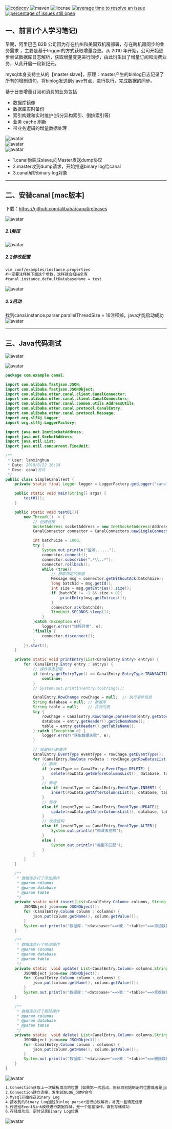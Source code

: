 [![codecov](https://codecov.io/gh/alibaba/canal/branch/master/graph/badge.svg)](https://codecov.io/gh/alibaba/canal)
![maven](https://img.shields.io/maven-central/v/com.alibaba.otter/canal.svg)
![license](https://img.shields.io/github/license/alibaba/canal.svg)
[![average time to resolve an issue](http://isitmaintained.com/badge/resolution/alibaba/canal.svg)](http://isitmaintained.com/project/alibaba/canal "average time to resolve an issue")
[![percentage of issues still open](http://isitmaintained.com/badge/open/alibaba/canal.svg)](http://isitmaintained.com/project/alibaba/canal "percentage of issues still open")

## 一、前言(个人学习笔记)

早期，阿里巴巴 B2B 公司因为存在杭州和美国双机房部署，存在跨机房同步的业务需求 ，主要是基于trigger的方式获取增量变更。从 2010 年开始，公司开始逐步尝试数据库日志解析，获取增量变更进行同步，由此衍生出了增量订阅和消费业务，从此开启一段新纪元。

mysql本身支持主从的【master slave】，原理：master产生的binlog日志记录了所有的增删语句，将binlog发送到slave节点，进行执行，完成数据的同步。

基于日志增量订阅和消费的业务包括
- 数据库镜像
- 数据库实时备份
- 索引构建和实时维护(拆分异构索引、倒排索引等)
- 业务 cache 刷新
- 带业务逻辑的增量数据处理

![avatar](https://raw.githubusercontent.com/chenxingxing6/canal/master/mytest/img1.png)  
![avatar](https://raw.githubusercontent.com/chenxingxing6/canal/master/mytest/img2.png)  
![avatar](https://raw.githubusercontent.com/chenxingxing6/canal/master/mytest/img3.png) 

- 1.canal伪装成slave,向Master发送dump协议
- 2.master收到dump请求，开始推送binary log给canal
- 3.canal解析binary log对象
 
---
## 二、安装canal [mac版本]
下载：https://github.com/alibaba/canal/releases   

![avatar](https://raw.githubusercontent.com/chenxingxing6/canal/master/mytest/img4.png)

##### 2.1解压
![avatar](https://raw.githubusercontent.com/chenxingxing6/canal/master/mytest/img5.png)

##### 2.2修改配置
```html
vim conf/examples/instance.properties
#一定要注释掉下面这个参数，这样就会扫描全库 
#canal.instance.defaultDatabaseName = test
```
![avatar](https://raw.githubusercontent.com/chenxingxing6/canal/master/mytest/img6.png)

##### 2.3启动
找到canal.instance.parser.parallelThreadSize = 16注释掉，java才能启动成功  
![avatar](https://raw.githubusercontent.com/chenxingxing6/canal/master/mytest/img7.png)

---

## 三、Java代码测试
![avatar](https://raw.githubusercontent.com/chenxingxing6/canal/master/mytest/img8.png)

![avatar](https://raw.githubusercontent.com/chenxingxing6/canal/master/mytest/img9.png)

```java
package com.example.canal;

import com.alibaba.fastjson.JSON;
import com.alibaba.fastjson.JSONObject;
import com.alibaba.otter.canal.client.CanalConnector;
import com.alibaba.otter.canal.client.CanalConnectors;
import com.alibaba.otter.canal.common.utils.AddressUtils;
import com.alibaba.otter.canal.protocol.CanalEntry;
import com.alibaba.otter.canal.protocol.Message;
import org.slf4j.Logger;
import org.slf4j.LoggerFactory;

import java.net.InetSocketAddress;
import java.net.SocketAddress;
import java.util.List;
import java.util.concurrent.TimeUnit;

/**
 * User: lanxinghua
 * Date: 2019/8/22 16:24
 * Desc: canal测试
 */
public class SimpleCanalTest {
    private static final Logger logger = LoggerFactory.getLogger("canal");

    public static void main(String[] args) {
        test01();
    }

    public static void test01(){
        new Thread(() -> {
            // 创建连接
            SocketAddress socketAddress = new InetSocketAddress(AddressUtils.getHostIp(), 11111);
            CanalConnector connector = CanalConnectors.newSingleConnector(socketAddress, "example", "", "");

            int batchSize = 1000;
            try {
                System.out.println("监听......");
                connector.connect();
                connector.subscribe(".*\\..*");
                connector.rollback();
                while (true){
                    // 获取指定的数据
                    Message msg = connector.getWithoutAck(batchSize);
                    long batchId = msg.getId();
                    int size = msg.getEntries().size();
                    if (batchId != -1 && size > 0){
                        printEntry(msg.getEntries());
                    }
                    connector.ack(batchId);
                    TimeUnit.SECONDS.sleep(1);
                }
            }catch (Exception e){
                logger.error("线程异常", e);
            }finally {
                connector.disconnect();
            }
        }).start();
    }

    private static void printEntry(List<CanalEntry.Entry> entrys) {
        for (CanalEntry.Entry entry : entrys) {
            // 操作事务忽略
            if (entry.getEntryType() == CanalEntry.EntryType.TRANSACTIONBEGIN || entry.getEntryType() == CanalEntry.EntryType.TRANSACTIONEND) {
                continue;
            }
            // System.out.println(entry.toString());

            CanalEntry.RowChange rowChage = null;  // 执行事件信息
            String database = null; // 数据库
            String table = null;    // 执行的表
            try {
                rowChage = CanalEntry.RowChange.parseFrom(entry.getStoreValue());
                database = entry.getHeader().getSchemaName();
                table = entry.getHeader().getTableName();
            } catch (Exception e) {
                logger.error("获取数据失败", e);
            }

            // 获取执行的事件
            CanalEntry.EventType eventType = rowChage.getEventType();
            for (CanalEntry.RowData rowData : rowChage.getRowDatasList()) {
                // 删除
                if (eventType == CanalEntry.EventType.DELETE) {
                    delete(rowData.getBeforeColumnsList(), database, table);
                }
                // 新增
                else if (eventType == CanalEntry.EventType.INSERT) {
                    insert(rowData.getAfterColumnsList(), database, table);
                }
                // 修改
                else if (eventType == CanalEntry.EventType.UPDATE){
                    update(rowData.getAfterColumnsList(), database, table);
                }
                // 改表结构
                else if (eventType == CanalEntry.EventType.ALTER){
                    System.out.println("修改表结构");
                }
                else {
                    System.out.println("类型不匹配");
                }
            }
        }
    }

    /**
     * 数据库执行了添加操作
     * @param columns
     * @param database
     * @param table
     */
    private static void insert(List<CanalEntry.Column> columns, String database, String table){
        JSONObject json=new JSONObject();
        for (CanalEntry.Column column : columns) {
            json.put(column.getName(), column.getValue());
        }
        System.out.println("数据库："+database+"==>表："+table+"==>添加数据："+JSON.toJSONString(json));
    }

    /**
     * 数据库执行了修改操作
     * @param columns
     * @param database
     * @param table
     */
    private static  void update( List<CanalEntry.Column> columns,String database,String table){
        JSONObject json=new JSONObject();
        for (CanalEntry.Column column : columns) {
            json.put(column.getName(), column.getValue());
        }
        System.out.println("数据库："+database+"==>表："+table+"==>修改数据："+JSON.toJSONString(json));
    }

    /**
     * 数据库执行了删除操作
     * @param columns
     * @param database
     * @param table
     */
    private static  void delete( List<CanalEntry.Column> columns,String database,String table){
        JSONObject json=new JSONObject();
        for (CanalEntry.Column column : columns) {
            json.put(column.getName(), column.getValue());
        }
        System.out.println("数据库："+database+"==>表："+table+"==>删除数据："+JSON.toJSONString(json));
    }
}
```
![avatar](https://raw.githubusercontent.com/chenxingxing6/canal/master/mytest/img10.png)

```html
1.Connection获取上一次解析成功的位置（如果第一次启动，则获取初始制定的位置或者是当前数据库的binlog位点）  
2.Connection建立连接，发生BINLOG_DUMP命令  
3.Mysql开始推送Binary Log  
4.接收到的Binary Log通过Binlog parser进行协议解析，补充一些特定信息  
5.传递给EventSink模块进行数据存储，是一个阻塞操作，直到存储成功   
6.存储成功后，定时记录Binary Log位置  
```
![avatar](https://raw.githubusercontent.com/chenxingxing6/canal/master/mytest/img11.png)


